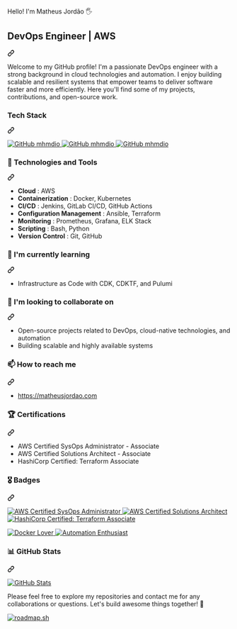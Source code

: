 Hello! I'm Matheus Jordão 🖐️

<div class="markdown-heading" dir="auto">
                                                    <h2 class="heading-element" dir="auto">DevOps Engineer | AWS </h2>
                                                    <a id="user-content-devops-engineer--aws-certified--iac-enthusiast" class="anchor" aria-label="Permalink: DevOps Engineer | AWS Certified | IaC Enthusiast" href="#devops-engineer--aws-certified--iac-enthusiast">
                                                        <svg class="octicon octicon-link" viewBox="0 0 16 16" version="1.1" width="16" height="16" aria-hidden="true">
                                                            <path d="m7.775 3.275 1.25-1.25a3.5 3.5 0 1 1 4.95 4.95l-2.5 2.5a3.5 3.5 0 0 1-4.95 0 .751.751 0 0 1 .018-1.042.751.751 0 0 1 1.042-.018 1.998 1.998 0 0 0 2.83 0l2.5-2.5a2.002 2.002 0 0 0-2.83-2.83l-1.25 1.25a.751.751 0 0 1-1.042-.018.751.751 0 0 1-.018-1.042Zm-4.69 9.64a1.998 1.998 0 0 0 2.83 0l1.25-1.25a.751.751 0 0 1 1.042.018.751.751 0 0 1 .018 1.042l-1.25 1.25a3.5 3.5 0 1 1-4.95-4.95l2.5-2.5a3.5 3.5 0 0 1 4.95 0 .751.751 0 0 1-.018 1.042.751.751 0 0 1-1.042.018 1.998 1.998 0 0 0-2.83 0l-2.5 2.5a1.998 1.998 0 0 0 0 2.83Z"></path>
                                                        </svg>
                                                    </a>
                                                </div>
                                                <p dir="auto">Welcome to my GitHub profile! I'm a passionate DevOps engineer with a strong background in cloud technologies and automation. I enjoy building scalable and resilient systems that empower teams to deliver software faster and more efficiently. Here you'll find some of my projects, contributions, and open-source work.</p>
                                                <div class="markdown-heading" dir="auto">
                                                    <h3 class="heading-element" dir="auto">Tech Stack</h3>
                                                    <a id="user-content-tech-stack" class="anchor" aria-label="Permalink: Tech Stack" href="#tech-stack">
                                                        <svg class="octicon octicon-link" viewBox="0 0 16 16" version="1.1" width="16" height="16" aria-hidden="true">
                                                            <path d="m7.775 3.275 1.25-1.25a3.5 3.5 0 1 1 4.95 4.95l-2.5 2.5a3.5 3.5 0 0 1-4.95 0 .751.751 0 0 1 .018-1.042.751.751 0 0 1 1.042-.018 1.998 1.998 0 0 0 2.83 0l2.5-2.5a2.002 2.002 0 0 0-2.83-2.83l-1.25 1.25a.751.751 0 0 1-1.042-.018.751.751 0 0 1-.018-1.042Zm-4.69 9.64a1.998 1.998 0 0 0 2.83 0l1.25-1.25a.751.751 0 0 1 1.042.018.751.751 0 0 1 .018 1.042l-1.25 1.25a3.5 3.5 0 1 1-4.95-4.95l2.5-2.5a3.5 3.5 0 0 1 4.95 0 .751.751 0 0 1-.018 1.042.751.751 0 0 1-1.042.018 1.998 1.998 0 0 0-2.83 0l-2.5 2.5a1.998 1.998 0 0 0 0 2.83Z"></path>
                                                        </svg>
                                                    </a>
                                                </div>
                                                <p dir="auto">
                                                    <a href="https://aws.amazon.com/" rel="nofollow">
                                                        <img src="https://camo.githubusercontent.com/07b9bdb194e5e5789ccfc711011f139a64122ecf6f9f582c58d1b0658a267f98/68747470733a2f2f696d672e736869656c64732e696f2f62616467652f416d617a6f6e5f4157532d4646393930303f7374796c653d666f722d7468652d6261646765266c6f676f3d616d617a6f6e617773266c6f676f436f6c6f723d7768697465" alt="GitHub mhmdio" data-canonical-src="https://img.shields.io/badge/Amazon_AWS-FF9900?style=for-the-badge&amp;logo=amazonaws&amp;logoColor=white" style="max-width: 100%;">
                                                    </a>
                                                    <a href="https://terraform.io" rel="nofollow">
                                                        <img src="https://camo.githubusercontent.com/a79fa8a61373a1fd201ef9c30decce227b72e7bd84a699b33f6ab2c4cd553d53/68747470733a2f2f696d672e736869656c64732e696f2f62616467652f5465727261666f726d2d3742343242433f7374796c653d666f722d7468652d6261646765266c6f676f3d7465727261666f726d266c6f676f436f6c6f723d7768697465" alt="GitHub mhmdio" data-canonical-src="https://img.shields.io/badge/Terraform-7B42BC?style=for-the-badge&amp;logo=terraform&amp;logoColor=white" style="max-width: 100%;">
                                                    </a>
                                                    <a href="https://docker.com/" rel="nofollow">
                                                        <img src="https://camo.githubusercontent.com/bce5c9b25447afefd9c8dc63febce5936fbff659beee51466a130b41a2821a9b/68747470733a2f2f696d672e736869656c64732e696f2f62616467652f446f636b65722d3243413545303f7374796c653d666f722d7468652d6261646765266c6f676f3d646f636b6572266c6f676f436f6c6f723d7768697465" alt="GitHub mhmdio" data-canonical-src="https://img.shields.io/badge/Docker-2CA5E0?style=for-the-badge&amp;logo=docker&amp;logoColor=white" style="max-width: 100%;">
                                                    </a>
                                                </p>
                                                <div class="markdown-heading" dir="auto">
                                                    <h3 class="heading-element" dir="auto">🔧 Technologies and Tools</h3>
                                                    <a id="user-content--technologies-and-tools" class="anchor" aria-label="Permalink: 🔧 Technologies and Tools" href="#-technologies-and-tools">
                                                        <svg class="octicon octicon-link" viewBox="0 0 16 16" version="1.1" width="16" height="16" aria-hidden="true">
                                                            <path d="m7.775 3.275 1.25-1.25a3.5 3.5 0 1 1 4.95 4.95l-2.5 2.5a3.5 3.5 0 0 1-4.95 0 .751.751 0 0 1 .018-1.042.751.751 0 0 1 1.042-.018 1.998 1.998 0 0 0 2.83 0l2.5-2.5a2.002 2.002 0 0 0-2.83-2.83l-1.25 1.25a.751.751 0 0 1-1.042-.018.751.751 0 0 1-.018-1.042Zm-4.69 9.64a1.998 1.998 0 0 0 2.83 0l1.25-1.25a.751.751 0 0 1 1.042.018.751.751 0 0 1 .018 1.042l-1.25 1.25a3.5 3.5 0 1 1-4.95-4.95l2.5-2.5a3.5 3.5 0 0 1 4.95 0 .751.751 0 0 1-.018 1.042.751.751 0 0 1-1.042.018 1.998 1.998 0 0 0-2.83 0l-2.5 2.5a1.998 1.998 0 0 0 0 2.83Z"></path>
                                                        </svg>
                                                    </a>
                                                </div>
                                                <ul dir="auto">
                                                    <li>
                                                        <strong>Cloud</strong>
                                                        : AWS
                                                    </li>
                                                    <li>
                                                        <strong>Containerization</strong>
                                                        : Docker, Kubernetes
                                                    </li>
                                                    <li>
                                                        <strong>CI/CD</strong>
                                                        : Jenkins, GitLab CI/CD, GitHub Actions
                                                    </li>
                                                    <li>
                                                        <strong>Configuration Management</strong>
                                                        : Ansible, Terraform
                                                    </li>
                                                    <li>
                                                        <strong>Monitoring</strong>
                                                        : Prometheus, Grafana, ELK Stack
                                                    </li>
                                                    <li>
                                                        <strong>Scripting</strong>
                                                        : Bash, Python
                                                    </li>
                                                    <li>
                                                        <strong>Version Control</strong>
                                                        : Git, GitHub
                                                    </li>
                                                </ul>
                                                <div class="markdown-heading" dir="auto">
                                                    <h3 class="heading-element" dir="auto">🌱 I'm currently learning</h3>
                                                    <a id="user-content--im-currently-learning" class="anchor" aria-label="Permalink: 🌱 I'm currently learning" href="#-im-currently-learning">
                                                        <svg class="octicon octicon-link" viewBox="0 0 16 16" version="1.1" width="16" height="16" aria-hidden="true">
                                                            <path d="m7.775 3.275 1.25-1.25a3.5 3.5 0 1 1 4.95 4.95l-2.5 2.5a3.5 3.5 0 0 1-4.95 0 .751.751 0 0 1 .018-1.042.751.751 0 0 1 1.042-.018 1.998 1.998 0 0 0 2.83 0l2.5-2.5a2.002 2.002 0 0 0-2.83-2.83l-1.25 1.25a.751.751 0 0 1-1.042-.018.751.751 0 0 1-.018-1.042Zm-4.69 9.64a1.998 1.998 0 0 0 2.83 0l1.25-1.25a.751.751 0 0 1 1.042.018.751.751 0 0 1 .018 1.042l-1.25 1.25a3.5 3.5 0 1 1-4.95-4.95l2.5-2.5a3.5 3.5 0 0 1 4.95 0 .751.751 0 0 1-.018 1.042.751.751 0 0 1-1.042.018 1.998 1.998 0 0 0-2.83 0l-2.5 2.5a1.998 1.998 0 0 0 0 2.83Z"></path>
                                                        </svg>
                                                    </a>
                                                </div>
                                                <ul dir="auto">
                                                    <li>Infrastructure as Code with CDK, CDKTF, and Pulumi</li>
                                                </ul>
                                                <div class="markdown-heading" dir="auto">
                                                    <h3 class="heading-element" dir="auto">👯 I'm looking to collaborate on</h3>
                                                    <a id="user-content--im-looking-to-collaborate-on" class="anchor" aria-label="Permalink: 👯 I'm looking to collaborate on" href="#-im-looking-to-collaborate-on">
                                                        <svg class="octicon octicon-link" viewBox="0 0 16 16" version="1.1" width="16" height="16" aria-hidden="true">
                                                            <path d="m7.775 3.275 1.25-1.25a3.5 3.5 0 1 1 4.95 4.95l-2.5 2.5a3.5 3.5 0 0 1-4.95 0 .751.751 0 0 1 .018-1.042.751.751 0 0 1 1.042-.018 1.998 1.998 0 0 0 2.83 0l2.5-2.5a2.002 2.002 0 0 0-2.83-2.83l-1.25 1.25a.751.751 0 0 1-1.042-.018.751.751 0 0 1-.018-1.042Zm-4.69 9.64a1.998 1.998 0 0 0 2.83 0l1.25-1.25a.751.751 0 0 1 1.042.018.751.751 0 0 1 .018 1.042l-1.25 1.25a3.5 3.5 0 1 1-4.95-4.95l2.5-2.5a3.5 3.5 0 0 1 4.95 0 .751.751 0 0 1-.018 1.042.751.751 0 0 1-1.042.018 1.998 1.998 0 0 0-2.83 0l-2.5 2.5a1.998 1.998 0 0 0 0 2.83Z"></path>
                                                        </svg>
                                                    </a>
                                                </div>
                                                <ul dir="auto">
                                                    <li>Open-source projects related to DevOps, cloud-native technologies, and automation</li>
                                                    <li>Building scalable and highly available systems</li>
                                                </ul>
                                                <div class="markdown-heading" dir="auto">
                                                    <h3 class="heading-element" dir="auto">📫 How to reach me</h3>
                                                    <a id="user-content--how-to-reach-me" class="anchor" aria-label="Permalink: 📫 How to reach me" href="#-how-to-reach-me">
                                                        <svg class="octicon octicon-link" viewBox="0 0 16 16" version="1.1" width="16" height="16" aria-hidden="true">
                                                            <path d="m7.775 3.275 1.25-1.25a3.5 3.5 0 1 1 4.95 4.95l-2.5 2.5a3.5 3.5 0 0 1-4.95 0 .751.751 0 0 1 .018-1.042.751.751 0 0 1 1.042-.018 1.998 1.998 0 0 0 2.83 0l2.5-2.5a2.002 2.002 0 0 0-2.83-2.83l-1.25 1.25a.751.751 0 0 1-1.042-.018.751.751 0 0 1-.018-1.042Zm-4.69 9.64a1.998 1.998 0 0 0 2.83 0l1.25-1.25a.751.751 0 0 1 1.042.018.751.751 0 0 1 .018 1.042l-1.25 1.25a3.5 3.5 0 1 1-4.95-4.95l2.5-2.5a3.5 3.5 0 0 1 4.95 0 .751.751 0 0 1-.018 1.042.751.751 0 0 1-1.042.018 1.998 1.998 0 0 0-2.83 0l-2.5 2.5a1.998 1.998 0 0 0 0 2.83Z"></path>
                                                        </svg>
                                                    </a>
                                                </div>
                                                <ul dir="auto">
                                                    <li>
                                                        <a href="https://matheusjordao.com" rel="nofollow">https://matheusjordao.com</a>
                                                    </li>
                                                </ul>
                                                <div class="markdown-heading" dir="auto">
                                                    <h3 class="heading-element" dir="auto">🏆 Certifications</h3>
                                                    <a id="user-content--certifications" class="anchor" aria-label="Permalink: 🏆 Certifications" href="#-certifications">
                                                        <svg class="octicon octicon-link" viewBox="0 0 16 16" version="1.1" width="16" height="16" aria-hidden="true">
                                                            <path d="m7.775 3.275 1.25-1.25a3.5 3.5 0 1 1 4.95 4.95l-2.5 2.5a3.5 3.5 0 0 1-4.95 0 .751.751 0 0 1 .018-1.042.751.751 0 0 1 1.042-.018 1.998 1.998 0 0 0 2.83 0l2.5-2.5a2.002 2.002 0 0 0-2.83-2.83l-1.25 1.25a.751.751 0 0 1-1.042-.018.751.751 0 0 1-.018-1.042Zm-4.69 9.64a1.998 1.998 0 0 0 2.83 0l1.25-1.25a.751.751 0 0 1 1.042.018.751.751 0 0 1 .018 1.042l-1.25 1.25a3.5 3.5 0 1 1-4.95-4.95l2.5-2.5a3.5 3.5 0 0 1 4.95 0 .751.751 0 0 1-.018 1.042.751.751 0 0 1-1.042.018 1.998 1.998 0 0 0-2.83 0l-2.5 2.5a1.998 1.998 0 0 0 0 2.83Z"></path>
                                                        </svg>
                                                    </a>
                                                </div>
                                                <ul dir="auto">
                                                    <li>AWS Certified SysOps Administrator - Associate</li>
                                                    <li>AWS Certified Solutions Architect - Associate</li>
                                                    <li>HashiCorp Certified: Terraform Associate</li>
                                                </ul>
                                                <div class="markdown-heading" dir="auto">
                                                    <h3 class="heading-element" dir="auto">🎖️ Badges</h3>
                                                    <a id="user-content-️-badges" class="anchor" aria-label="Permalink: 🎖️ Badges" href="#️-badges">
                                                        <svg class="octicon octicon-link" viewBox="0 0 16 16" version="1.1" width="16" height="16" aria-hidden="true">
                                                            <path d="m7.775 3.275 1.25-1.25a3.5 3.5 0 1 1 4.95 4.95l-2.5 2.5a3.5 3.5 0 0 1-4.95 0 .751.751 0 0 1 .018-1.042.751.751 0 0 1 1.042-.018 1.998 1.998 0 0 0 2.83 0l2.5-2.5a2.002 2.002 0 0 0-2.83-2.83l-1.25 1.25a.751.751 0 0 1-1.042-.018.751.751 0 0 1-.018-1.042Zm-4.69 9.64a1.998 1.998 0 0 0 2.83 0l1.25-1.25a.751.751 0 0 1 1.042.018.751.751 0 0 1 .018 1.042l-1.25 1.25a3.5 3.5 0 1 1-4.95-4.95l2.5-2.5a3.5 3.5 0 0 1 4.95 0 .751.751 0 0 1-.018 1.042.751.751 0 0 1-1.042.018 1.998 1.998 0 0 0-2.83 0l-2.5 2.5a1.998 1.998 0 0 0 0 2.83Z"></path>
                                                        </svg>
                                                    </a>
                                                </div>
                                                <p dir="auto">
                                                    <a target="_blank" rel="noopener noreferrer nofollow" href="https://camo.githubusercontent.com/d08a17d9fcac4a8994d397e00d1ad18288b9dd1a123c4758ad5df12cf0eed5c1/68747470733a2f2f696d672e736869656c64732e696f2f62616467652f4157532532304365727469666965642d5379734f707325323041646d696e6973747261746f722d4646393930303f7374796c653d666f722d7468652d6261646765">
                                                        <img src="https://camo.githubusercontent.com/d08a17d9fcac4a8994d397e00d1ad18288b9dd1a123c4758ad5df12cf0eed5c1/68747470733a2f2f696d672e736869656c64732e696f2f62616467652f4157532532304365727469666965642d5379734f707325323041646d696e6973747261746f722d4646393930303f7374796c653d666f722d7468652d6261646765" alt="AWS Certified SysOps Administrator" data-canonical-src="https://img.shields.io/badge/AWS%20Certified-SysOps%20Administrator-FF9900?style=for-the-badge" style="max-width: 100%;">
                                                    </a>
                                                    <a target="_blank" rel="noopener noreferrer nofollow" href="https://camo.githubusercontent.com/151a415327c505a4a2a6ed52e6c69ddd5ff99e27e2d4619c2a3435febc7bc384/68747470733a2f2f696d672e736869656c64732e696f2f62616467652f4157532532304365727469666965642d536f6c7574696f6e732532304172636869746563742d4646393930303f7374796c653d666f722d7468652d6261646765">
                                                        <img src="https://camo.githubusercontent.com/151a415327c505a4a2a6ed52e6c69ddd5ff99e27e2d4619c2a3435febc7bc384/68747470733a2f2f696d672e736869656c64732e696f2f62616467652f4157532532304365727469666965642d536f6c7574696f6e732532304172636869746563742d4646393930303f7374796c653d666f722d7468652d6261646765" alt="AWS Certified Solutions Architect" data-canonical-src="https://img.shields.io/badge/AWS%20Certified-Solutions%20Architect-FF9900?style=for-the-badge" style="max-width: 100%;">
                                                    </a>
                                                    <a target="_blank" rel="noopener noreferrer nofollow" href="https://camo.githubusercontent.com/75230a7093a474ba6997a25c6390cf51ab211e489439e5e55bb9cd73a772c18f/68747470733a2f2f696d672e736869656c64732e696f2f62616467652f4861736869436f72702532304365727469666965642d5465727261666f726d2532304173736f63696174652d3438364338443f7374796c653d666f722d7468652d6261646765">
                                                        <img src="https://camo.githubusercontent.com/75230a7093a474ba6997a25c6390cf51ab211e489439e5e55bb9cd73a772c18f/68747470733a2f2f696d672e736869656c64732e696f2f62616467652f4861736869436f72702532304365727469666965642d5465727261666f726d2532304173736f63696174652d3438364338443f7374796c653d666f722d7468652d6261646765" alt="HashiCorp Certified: Terraform Associate" data-canonical-src="https://img.shields.io/badge/HashiCorp%20Certified-Terraform%20Associate-486C8D?style=for-the-badge" style="max-width: 100%;">
                                                    </a>
                                                </p>
                                                <p dir="auto">
                                                    <a target="_blank" rel="noopener noreferrer nofollow" href="https://camo.githubusercontent.com/4ebab440d82eeae3fd5f5532237c7e79bfb1326d40d9afbbc9e0a190b0329500/68747470733a2f2f696d672e736869656c64732e696f2f62616467652f446f636b65722d4c6f7665722d3234393645443f7374796c653d666f722d7468652d6261646765">
                                                        <img src="https://camo.githubusercontent.com/4ebab440d82eeae3fd5f5532237c7e79bfb1326d40d9afbbc9e0a190b0329500/68747470733a2f2f696d672e736869656c64732e696f2f62616467652f446f636b65722d4c6f7665722d3234393645443f7374796c653d666f722d7468652d6261646765" alt="Docker Lover" data-canonical-src="https://img.shields.io/badge/Docker-Lover-2496ED?style=for-the-badge" style="max-width: 100%;">
                                                    </a>
                                                    <a target="_blank" rel="noopener noreferrer nofollow" href="https://camo.githubusercontent.com/06f9331eb2c4fd784e19451d04418cc3d8f1a06416dbe63dfdf65246747784b5/68747470733a2f2f696d672e736869656c64732e696f2f62616467652f4175746f6d6174696f6e2d456e74687573696173742d3030433742373f7374796c653d666f722d7468652d6261646765">
                                                        <img src="https://camo.githubusercontent.com/06f9331eb2c4fd784e19451d04418cc3d8f1a06416dbe63dfdf65246747784b5/68747470733a2f2f696d672e736869656c64732e696f2f62616467652f4175746f6d6174696f6e2d456e74687573696173742d3030433742373f7374796c653d666f722d7468652d6261646765" alt="Automation Enthusiast" data-canonical-src="https://img.shields.io/badge/Automation-Enthusiast-00C7B7?style=for-the-badge" style="max-width: 100%;">
                                                    </a>
                                                </p>
                                                <div class="markdown-heading" dir="auto">
                                                    <h3 class="heading-element" dir="auto">📊 GitHub Stats</h3>
                                                    <a id="user-content--github-stats" class="anchor" aria-label="Permalink: 📊 GitHub Stats" href="#-github-stats">
                                                        <svg class="octicon octicon-link" viewBox="0 0 16 16" version="1.1" width="16" height="16" aria-hidden="true">
                                                            <path d="m7.775 3.275 1.25-1.25a3.5 3.5 0 1 1 4.95 4.95l-2.5 2.5a3.5 3.5 0 0 1-4.95 0 .751.751 0 0 1 .018-1.042.751.751 0 0 1 1.042-.018 1.998 1.998 0 0 0 2.83 0l2.5-2.5a2.002 2.002 0 0 0-2.83-2.83l-1.25 1.25a.751.751 0 0 1-1.042-.018.751.751 0 0 1-.018-1.042Zm-4.69 9.64a1.998 1.998 0 0 0 2.83 0l1.25-1.25a.751.751 0 0 1 1.042.018.751.751 0 0 1 .018 1.042l-1.25 1.25a3.5 3.5 0 1 1-4.95-4.95l2.5-2.5a3.5 3.5 0 0 1 4.95 0 .751.751 0 0 1-.018 1.042.751.751 0 0 1-1.042.018 1.998 1.998 0 0 0-2.83 0l-2.5 2.5a1.998 1.998 0 0 0 0 2.83Z"></path>
                                                        </svg>
                                                    </a>
                                                </div>
                                                <p dir="auto">
                                                    <a target="_blank" rel="noopener noreferrer nofollow" href="https://camo.githubusercontent.com/f22bc0908c12d2dec23233e8d7b20d635920eab5c8e7516f82e26b03cb428e52/68747470733a2f2f6769746875622d726561646d652d73746174732e76657263656c2e6170702f6170693f757365726e616d653d6d686d64696f2673686f775f69636f6e733d74727565267468656d653d7261646963616c">
                                                        <img src="https://camo.githubusercontent.com/f22bc0908c12d2dec23233e8d7b20d635920eab5c8e7516f82e26b03cb428e52/68747470733a2f2f6769746875622d726561646d652d73746174732e76657263656c2e6170702f6170693f757365726e616d653d6d686d64696f2673686f775f69636f6e733d74727565267468656d653d7261646963616c" alt="GitHub Stats" data-canonical-src="https://github-readme-stats.vercel.app/api?username=mhmdio&amp;show_icons=true&amp;theme=radical" style="max-width: 100%;">
                                                    </a>
                                                </p>
                                                <p dir="auto">Please feel free to explore my repositories and contact me for any collaborations or questions. Let's build awesome things together! 🚀</p>
                                                <p dir="auto">
                                                    <a href="https://roadmap.sh" rel="nofollow">
                                                        <img src="https://camo.githubusercontent.com/5c75dfb4b7847a1773a617dc7827201ead747ebf0558dd000ef314c09f3aa625/68747470733a2f2f6170692e726f61646d61702e73682f76312d62616467652f74616c6c2f3634356362663239356531393766383561326333613830343f76617269616e743d6461726b" alt="roadmap.sh" data-canonical-src="https://api.roadmap.sh/v1-badge/tall/645cbf295e197f85a2c3a804?variant=dark" style="max-width: 100%;">
                                                    </a>
                                                </p>
                                            </article>
                                        </div>
                                    </div>
                                
